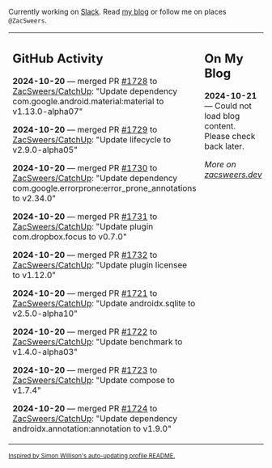 Currently working on [Slack](https://slack.com/). Read [my blog](https://zacsweers.dev/) or follow me on places `@ZacSweers`.

<table><tr><td valign="top" width="60%">

## GitHub Activity
<!-- githubActivity starts -->
**2024-10-20** — merged PR [#1728](https://github.com/ZacSweers/CatchUp/pull/1728) to [ZacSweers/CatchUp](https://github.com/ZacSweers/CatchUp): "Update dependency com.google.android.material:material to v1.13.0-alpha07"

**2024-10-20** — merged PR [#1729](https://github.com/ZacSweers/CatchUp/pull/1729) to [ZacSweers/CatchUp](https://github.com/ZacSweers/CatchUp): "Update lifecycle to v2.9.0-alpha05"

**2024-10-20** — merged PR [#1730](https://github.com/ZacSweers/CatchUp/pull/1730) to [ZacSweers/CatchUp](https://github.com/ZacSweers/CatchUp): "Update dependency com.google.errorprone:error_prone_annotations to v2.34.0"

**2024-10-20** — merged PR [#1731](https://github.com/ZacSweers/CatchUp/pull/1731) to [ZacSweers/CatchUp](https://github.com/ZacSweers/CatchUp): "Update plugin com.dropbox.focus to v0.7.0"

**2024-10-20** — merged PR [#1732](https://github.com/ZacSweers/CatchUp/pull/1732) to [ZacSweers/CatchUp](https://github.com/ZacSweers/CatchUp): "Update plugin licensee to v1.12.0"

**2024-10-20** — merged PR [#1721](https://github.com/ZacSweers/CatchUp/pull/1721) to [ZacSweers/CatchUp](https://github.com/ZacSweers/CatchUp): "Update androidx.sqlite to v2.5.0-alpha10"

**2024-10-20** — merged PR [#1722](https://github.com/ZacSweers/CatchUp/pull/1722) to [ZacSweers/CatchUp](https://github.com/ZacSweers/CatchUp): "Update benchmark to v1.4.0-alpha03"

**2024-10-20** — merged PR [#1723](https://github.com/ZacSweers/CatchUp/pull/1723) to [ZacSweers/CatchUp](https://github.com/ZacSweers/CatchUp): "Update compose to v1.7.4"

**2024-10-20** — merged PR [#1724](https://github.com/ZacSweers/CatchUp/pull/1724) to [ZacSweers/CatchUp](https://github.com/ZacSweers/CatchUp): "Update dependency androidx.annotation:annotation to v1.9.0"
<!-- githubActivity ends -->
</td><td valign="top" width="40%">

## On My Blog
<!-- blog starts -->
**2024-10-21** — Could not load blog content. Please check back later.
<!-- blog ends -->
_More on [zacsweers.dev](https://zacsweers.dev/)_
</td></tr></table>

<sub><a href="https://simonwillison.net/2020/Jul/10/self-updating-profile-readme/">Inspired by Simon Willison's auto-updating profile README.</a></sub>
